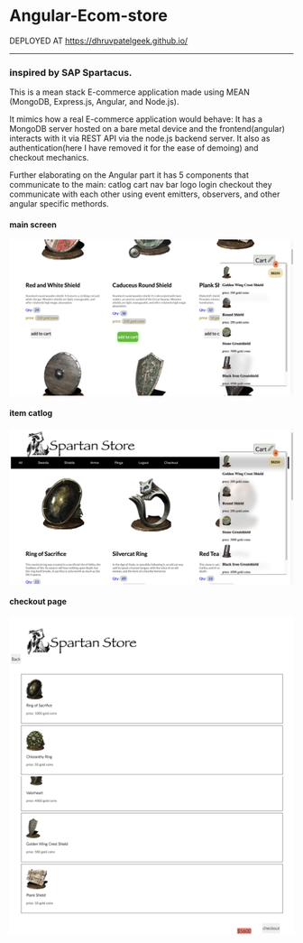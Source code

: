 # Angular-Ecom-store
DEPLOYED AT 
https://dhruvpatelgeek.github.io/
___________________
### inspired by SAP Spartacus.
This is a mean stack E-commerce application made using 
MEAN (MongoDB, Express.js, Angular, and Node.js).

It mimics how a real E-commerce application would behave:
It has a MongoDB server hosted on a bare metal device and the frontend(angular) interacts with it via REST API via the node.js backend server. It also as authentication(here I have removed it for the ease of demoing) and checkout mechanics.

Further elaborating on the Angular part it has 5 components that communicate to the main:
catlog
cart
nav bar
logo
login
checkout
they communicate with each other using event emitters, observers, and other angular specific methords.

#### main screen
![](https://github.com/dhruvpatelgeek/Angular-Ecom-store/blob/main/screenshots/Screen%20Shot%202021-01-09%20at%2010.23.56%20PM.png)
#### item catlog
![](https://github.com/dhruvpatelgeek/Angular-Ecom-store/blob/main/screenshots/Screen%20Shot%202021-01-09%20at%2010.24.21%20PM.png)
#### checkout page
![](https://github.com/dhruvpatelgeek/Angular-Ecom-store/blob/main/screenshots/Screen%20Shot%202021-01-01%20at%208.45.02%20PM.png)
![](https://github.com/dhruvpatelgeek/Angular-Ecom-store/blob/main/screenshots/Screen%20Shot%202021-01-01%20at%208.45.10%20PM.png)
